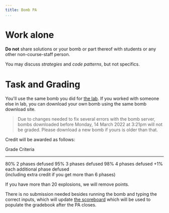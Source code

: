 ```yaml
---
title: Bomb PA
...
```


# Work alone

**Do not** share solutions or your bomb or part thereof with students or any other non-course-staff person.

You may discuss *strategies* and *code patterns*, but not specifics.

# Task and Grading

You'll use the same bomb you did for [the lab](lab06-bomb.html). If you worked with someone else in lab, you can download your own bomb using the same bomb download site.

> Due to changes needed to fix several errors with the bomb server, bombs downloaded before Monday, 14 March 2022 at 3:21pm will not be graded. Please download a new bomb if yours is older than that.

Credit will be awarded as follows:

Grade       Criteria
---------   ---------------
80%         2 phases defused
95%         3 phases defused
98%         4 phases defused
+1%         each additional phase defused<br/>(including extra credit if you get more than 6 phases)

If you have more than 20 explosions, we will remove points.

There is no submission needed besides running the bomb and typing the correct inputs, which will update [the scoreboard](http://kytos.cs.virginia.edu:15215/scoreboard) which will be used to populate the gradebook after the PA closes.
